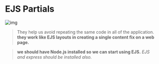 # EJS Partials

![img](https://cdn.lynda.com/course/2255009/2255009-637286270949340417-16x9.jpg)

> They help us avoid repeating the same code in all of the application.
**they work like EJS layouts in creating a single content fix on a web page.**

> **we should have Node.js installed so we can start using EJS.**
*EJS and express should be installed also.*
